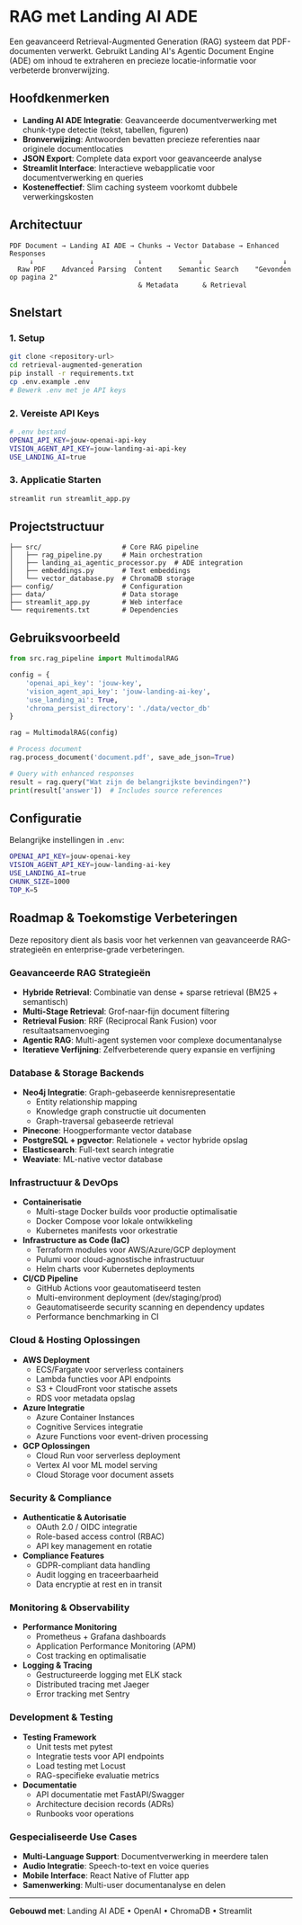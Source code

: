 # RAG met Landing AI ADE

Een geavanceerd Retrieval-Augmented Generation (RAG) systeem dat PDF-documenten verwerkt. Gebruikt Landing AI's Agentic Document Engine (ADE) om inhoud te extraheren en precieze locatie-informatie voor verbeterde bronverwijzing.

## Hoofdkenmerken

- **Landing AI ADE Integratie**: Geavanceerde documentverwerking met chunk-type detectie (tekst, tabellen, figuren)
- **Bronverwijzing**: Antwoorden bevatten precieze referenties naar originele documentlocaties
- **JSON Export**: Complete data export voor geavanceerde analyse
- **Streamlit Interface**: Interactieve webapplicatie voor documentverwerking en queries
- **Kosteneffectief**: Slim caching systeem voorkomt dubbele verwerkingskosten

## Architectuur

```
PDF Document → Landing AI ADE → Chunks → Vector Database → Enhanced Responses
     ↓              ↓           ↓              ↓                    ↓
  Raw PDF    Advanced Parsing  Content    Semantic Search    "Gevonden op pagina 2"
                                & Metadata      & Retrieval        
```

## Snelstart

### 1. Setup
```bash
git clone <repository-url>
cd retrieval-augmented-generation
pip install -r requirements.txt
cp .env.example .env
# Bewerk .env met je API keys
```

### 2. Vereiste API Keys
```bash
# .env bestand
OPENAI_API_KEY=jouw-openai-api-key
VISION_AGENT_API_KEY=jouw-landing-ai-api-key
USE_LANDING_AI=true
```

### 3. Applicatie Starten
```bash
streamlit run streamlit_app.py
```

## Projectstructuur

```
├── src/                    # Core RAG pipeline
│   ├── rag_pipeline.py     # Main orchestration
│   ├── landing_ai_agentic_processor.py  # ADE integration
│   ├── embeddings.py       # Text embeddings
│   └── vector_database.py  # ChromaDB storage
├── config/                 # Configuration
├── data/                   # Data storage
├── streamlit_app.py        # Web interface
└── requirements.txt        # Dependencies
```

## Gebruiksvoorbeeld

```python
from src.rag_pipeline import MultimodalRAG

config = {
    'openai_api_key': 'jouw-key',
    'vision_agent_api_key': 'jouw-landing-ai-key',
    'use_landing_ai': True,
    'chroma_persist_directory': './data/vector_db'
}

rag = MultimodalRAG(config)

# Process document
rag.process_document('document.pdf', save_ade_json=True)

# Query with enhanced responses
result = rag.query("Wat zijn de belangrijkste bevindingen?")
print(result['answer'])  # Includes source references
```

## Configuratie

Belangrijke instellingen in `.env`:
```bash
OPENAI_API_KEY=jouw-openai-key
VISION_AGENT_API_KEY=jouw-landing-ai-key
USE_LANDING_AI=true
CHUNK_SIZE=1000
TOP_K=5
```

## Roadmap & Toekomstige Verbeteringen

Deze repository dient als basis voor het verkennen van geavanceerde RAG-strategieën en enterprise-grade verbeteringen.

### Geavanceerde RAG Strategieën
- **Hybride Retrieval**: Combinatie van dense + sparse retrieval (BM25 + semantisch)
- **Multi-Stage Retrieval**: Grof-naar-fijn document filtering
- **Retrieval Fusion**: RRF (Reciprocal Rank Fusion) voor resultaatsamenvoeging
- **Agentic RAG**: Multi-agent systemen voor complexe documentanalyse
- **Iteratieve Verfijning**: Zelfverbeterende query expansie en verfijning

### Database & Storage Backends
- **Neo4j Integratie**: Graph-gebaseerde kennisrepresentatie
  - Entity relationship mapping
  - Knowledge graph constructie uit documenten
  - Graph-traversal gebaseerde retrieval
- **Pinecone**: Hoogperformante vector database
- **PostgreSQL + pgvector**: Relationele + vector hybride opslag
- **Elasticsearch**: Full-text search integratie
- **Weaviate**: ML-native vector database

### Infrastructuur & DevOps
- **Containerisatie**
  - Multi-stage Docker builds voor productie optimalisatie
  - Docker Compose voor lokale ontwikkeling
  - Kubernetes manifests voor orkestratie
- **Infrastructure as Code (IaC)**
  - Terraform modules voor AWS/Azure/GCP deployment
  - Pulumi voor cloud-agnostische infrastructuur
  - Helm charts voor Kubernetes deployments
- **CI/CD Pipeline**
  - GitHub Actions voor geautomatiseerd testen
  - Multi-environment deployment (dev/staging/prod)
  - Geautomatiseerde security scanning en dependency updates
  - Performance benchmarking in CI

### Cloud & Hosting Oplossingen
- **AWS Deployment**
  - ECS/Fargate voor serverless containers
  - Lambda functies voor API endpoints
  - S3 + CloudFront voor statische assets
  - RDS voor metadata opslag
- **Azure Integratie**
  - Azure Container Instances
  - Cognitive Services integratie
  - Azure Functions voor event-driven processing
- **GCP Oplossingen**
  - Cloud Run voor serverless deployment
  - Vertex AI voor ML model serving
  - Cloud Storage voor document assets

### Security & Compliance
- **Authenticatie & Autorisatie**
  - OAuth 2.0 / OIDC integratie
  - Role-based access control (RBAC)
  - API key management en rotatie
- **Compliance Features**
  - GDPR-compliant data handling
  - Audit logging en traceerbaarheid
  - Data encryptie at rest en in transit

### Monitoring & Observability
- **Performance Monitoring**
  - Prometheus + Grafana dashboards
  - Application Performance Monitoring (APM)
  - Cost tracking en optimalisatie
- **Logging & Tracing**
  - Gestructureerde logging met ELK stack
  - Distributed tracing met Jaeger
  - Error tracking met Sentry

### Development & Testing
- **Testing Framework**
  - Unit tests met pytest
  - Integratie tests voor API endpoints
  - Load testing met Locust
  - RAG-specifieke evaluatie metrics
- **Documentatie**
  - API documentatie met FastAPI/Swagger
  - Architecture decision records (ADRs)
  - Runbooks voor operations

### Gespecialiseerde Use Cases
- **Multi-Language Support**: Documentverwerking in meerdere talen
- **Audio Integratie**: Speech-to-text en voice queries
- **Mobile Interface**: React Native of Flutter app
- **Samenwerking**: Multi-user documentanalyse en delen

---

**Gebouwd met**: Landing AI ADE • OpenAI • ChromaDB • Streamlit
